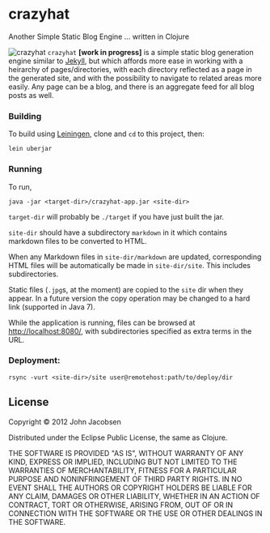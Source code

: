 # crazyhat

Another Simple Static Blog Engine ... written in Clojure

![crazyhat](https://raw.github.com/eigenhombre/crazyhat/master/crazyhat.png)
`crazyhat` **[work in progress]** is a simple static blog generation engine similar to [Jekyll](https://github.com/mojombo/jekyll), but which affords more ease in working with a heirarchy of pages/directories, with each directory reflected as a page in the generated site, and with the possibility to navigate to related areas more easily.  Any page can be a blog, and there is an aggregate feed for all blog posts as well.

### Building

To build using [Leiningen](https://github.com/technomancy/leiningen), clone and `cd` to this project, then:

    lein uberjar

### Running

To run,

    java -jar <target-dir>/crazyhat-app.jar <site-dir>

`target-dir` will probably be `./target` if you have just built the jar.

`site-dir` should have a subdirectory `markdown` in it which contains markdown files to be converted to HTML.

When any Markdown files in `site-dir/markdown` are updated, corresponding HTML files will be automatically be made in `site-dir/site`.  This includes subdirectories.

Static files (`.jpg`s, at the moment) are copied to the `site` dir when they appear.  In a future version the copy operation may be changed to a hard link (supported in Java 7).

While the application is running, files can be browsed at [http://localhost:8080/](http://localhost:8080/), with subdirectories specified as extra terms in the URL.

### Deployment:

    rsync -vurt <site-dir>/site user@remotehost:path/to/deploy/dir

## License

Copyright © 2012 John Jacobsen

Distributed under the Eclipse Public License, the same as Clojure.

THE SOFTWARE IS PROVIDED "AS IS", WITHOUT WARRANTY OF ANY KIND, EXPRESS OR
IMPLIED, INCLUDING BUT NOT LIMITED TO THE WARRANTIES OF MERCHANTABILITY,
FITNESS FOR A PARTICULAR PURPOSE AND NONINFRINGEMENT OF THIRD PARTY RIGHTS. IN
NO EVENT SHALL THE AUTHORS OR COPYRIGHT HOLDERS BE LIABLE FOR ANY CLAIM,
DAMAGES OR OTHER LIABILITY, WHETHER IN AN ACTION OF CONTRACT, TORT OR
OTHERWISE, ARISING FROM, OUT OF OR IN CONNECTION WITH THE SOFTWARE OR THE USE
OR OTHER DEALINGS IN THE SOFTWARE.
